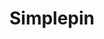 ---
title: Simplepin
ext_link: http://mathiaslindholm.com/simplepin/
ext_img: http://simplepinapp.com/img/simplepin-share.jpg
---